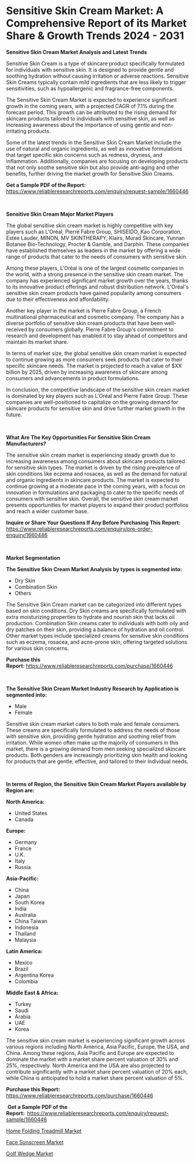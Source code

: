 <p><h1>Sensitive Skin Cream Market: A Comprehensive Report of its Market Share & Growth Trends 2024 - 2031</h1></p><p><strong>Sensitive Skin Cream Market Analysis and Latest Trends</strong></p>
<p><p>Sensitive Skin Cream is a type of skincare product specifically formulated for individuals with sensitive skin. It is designed to provide gentle and soothing hydration without causing irritation or adverse reactions. Sensitive Skin Creams typically contain mild ingredients that are less likely to trigger sensitivities, such as hypoallergenic and fragrance-free components.</p><p>The Sensitive Skin Cream Market is expected to experience significant growth in the coming years, with a projected CAGR of 7.1% during the forecast period. This growth can be attributed to the rising demand for skincare products tailored to individuals with sensitive skin, as well as increasing awareness about the importance of using gentle and non-irritating products.</p><p>Some of the latest trends in the Sensitive Skin Cream Market include the use of natural and organic ingredients, as well as innovative formulations that target specific skin concerns such as redness, dryness, and inflammation. Additionally, companies are focusing on developing products that not only soothe sensitive skin but also provide anti-aging and other benefits, further driving the market growth for Sensitive Skin Creams.</p></p>
<p><strong>Get a Sample PDF of the Report:&nbsp;</strong> <a href="https://www.reliableresearchreports.com/enquiry/request-sample/1660446">https://www.reliableresearchreports.com/enquiry/request-sample/1660446</a></p>
<p>&nbsp;</p>
<p><strong>Sensitive Skin Cream Major Market Players</strong></p>
<p><p>The global sensitive skin cream market is highly competitive with key players such as L'Oréal, Pierre Fabre Group, SHISEIDO, Kao Corporation, Estee Lauder, MINON, MV SKINTHERAPY, Klairs, Murad Skincare, Yunnan Botanee Bio-Technology, Procter & Gamble, and Darphin. These companies have established themselves as leaders in the market by offering a wide range of products that cater to the needs of consumers with sensitive skin.</p><p>Among these players, L'Oréal is one of the largest cosmetic companies in the world, with a strong presence in the sensitive skin cream market. The company has experienced significant market growth over the years, thanks to its innovative product offerings and robust distribution network. L'Oréal's sensitive skin cream products have gained popularity among consumers due to their effectiveness and affordability.</p><p>Another key player in the market is Pierre Fabre Group, a French multinational pharmaceutical and cosmetic company. The company has a diverse portfolio of sensitive skin cream products that have been well-received by consumers globally. Pierre Fabre Group's commitment to research and development has enabled it to stay ahead of competitors and maintain its market share.</p><p>In terms of market size, the global sensitive skin cream market is expected to continue growing as more consumers seek products that cater to their specific skincare needs. The market is projected to reach a value of $XX billion by 2025, driven by increasing awareness of skincare among consumers and advancements in product formulations.</p><p>In conclusion, the competitive landscape of the sensitive skin cream market is dominated by key players such as L'Oréal and Pierre Fabre Group. These companies are well-positioned to capitalize on the growing demand for skincare products for sensitive skin and drive further market growth in the future.</p></p>
<p>&nbsp;</p>
<p><strong>What Are The Key Opportunities For Sensitive Skin Cream Manufacturers?</strong></p>
<p><p>The sensitive skin cream market is experiencing steady growth due to increasing awareness among consumers about skincare products tailored for sensitive skin types. The market is driven by the rising prevalence of skin conditions like eczema and rosacea, as well as the demand for natural and organic ingredients in skincare products. The market is expected to continue growing at a moderate pace in the coming years, with a focus on innovation in formulations and packaging to cater to the specific needs of consumers with sensitive skin. Overall, the sensitive skin cream market presents opportunities for market players to expand their product portfolios and reach a wider customer base.</p></p>
<p><strong>Inquire or Share Your Questions If Any Before Purchasing This Report:</strong> <a href="https://www.reliableresearchreports.com/enquiry/pre-order-enquiry/1660446">https://www.reliableresearchreports.com/enquiry/pre-order-enquiry/1660446</a></p>
<p>&nbsp;</p>
<p><strong>Market Segmentation</strong></p>
<p><strong>The Sensitive Skin Cream Market Analysis by types is segmented into:</strong></p>
<p><ul><li>Dry Skin</li><li>Combination Skin</li><li>Others</li></ul></p>
<p><p>The Sensitive Skin Cream market can be categorized into different types based on skin conditions. Dry Skin creams are specifically formulated with extra moisturizing properties to hydrate and nourish skin that lacks oil production. Combination Skin creams cater to individuals with both oily and dry patches on their skin, providing a balance of hydration and oil control. Other market types include specialized creams for sensitive skin conditions such as eczema, rosacea, and acne-prone skin, offering targeted solutions for various skin concerns.</p></p>
<p><strong>Purchase this Report:&nbsp;</strong><a href="https://www.reliableresearchreports.com/purchase/1660446">https://www.reliableresearchreports.com/purchase/1660446</a></p>
<p>&nbsp;</p>
<p><strong>The Sensitive Skin Cream Market Industry Research by Application is segmented into:</strong></p>
<p><ul><li>Male</li><li>Female</li></ul></p>
<p><p>Sensitive skin cream market caters to both male and female consumers. These creams are specifically formulated to address the needs of those with sensitive skin, providing gentle hydration and soothing relief from irritation. While women often make up the majority of consumers in this market, there is a growing demand from men seeking specialized skincare products. Both genders are increasingly prioritizing skin health and looking for products that are gentle, effective, and tailored to their individual needs.</p></p>
<p>&nbsp;</p>
<p><strong>In terms of Region, the Sensitive Skin Cream Market Players available by Region are:</strong></p>
<p>
    <p> <strong> North America: </strong>
        <ul>
            <li>United States</li>
            <li>Canada</li>
        </ul>
        </p> 
    <p> <strong> Europe: </strong>
        <ul>
            <li>Germany</li>
            <li>France</li>
            <li>U.K.</li>
            <li>Italy</li>
            <li>Russia</li>
        </ul>
        </p> 
    <p> <strong> Asia-Pacific: </strong>
        <ul>
            <li>China</li>
            <li>Japan</li>
            <li>South Korea</li>
            <li>India</li>
            <li>Australia</li>
            <li>China Taiwan</li>
            <li>Indonesia</li>
            <li>Thailand</li>
            <li>Malaysia</li>
        </ul>
        </p> 
    <p> <strong> Latin America: </strong>
        <ul>
            <li>Mexico</li>
            <li>Brazil</li>
            <li>Argentina Korea</li>
            <li>Colombia</li>
        </ul>
        </p> 
    <p> <strong> Middle East & Africa: </strong>
        <ul>
            <li>Turkey</li>
            <li>Saudi</li>
            <li>Arabia</li>
            <li>UAE</li>
            <li>Korea</li>
        </ul>
    </p>
    </p>
<p><p>The sensitive skin cream market is experiencing significant growth across various regions including North America, Asia Pacific, Europe, the USA, and China. Among these regions, Asia Pacific and Europe are expected to dominate the market with a market share percent valuation of 30% and 25%, respectively. North America and the USA are also projected to contribute significantly with a market share percent valuation of 20% each, while China is anticipated to hold a market share percent valuation of 5%.</p></p>
<p><strong>Purchase this Report: </strong><a href="https://www.reliableresearchreports.com/purchase/1660446">https://www.reliableresearchreports.com/purchase/1660446</a></p>
<p>&nbsp;<strong>Get a Sample PDF of the Report:&nbsp;&nbsp;</strong><a href="https://www.reliableresearchreports.com/enquiry/request-sample/1660446">https://www.reliableresearchreports.com/enquiry/request-sample/1660446</a></p>
<p><strong></strong></p>
<p><p><a href="https://github.com/jsmusil/Market-Research-Report-List-2/blob/main/home-folding-treadmill-market.md">Home Folding Treadmill Market</a></p><p><a href="https://github.com/yemakinde/Market-Research-Report-List-1/blob/main/face-sunscreen-market.md">Face Sunscreen Market</a></p><p><a href="https://github.com/bmorecock/Market-Research-Report-List-2/blob/main/golf-wedge-market.md">Golf Wedge Market</a></p></p>